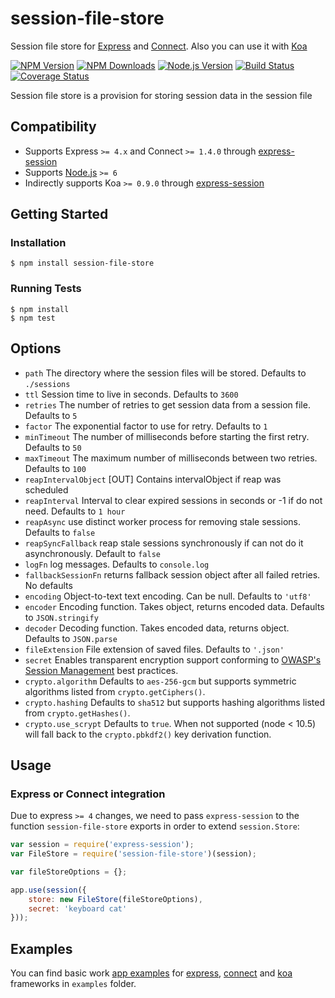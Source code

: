 # session-file-store

Session file store for [Express](http://expressjs.com/) and [Connect](https://github.com/senchalabs/connect).
Also you can use it with [Koa](http://koajs.com/)

[![NPM Version][npm-version-image]][npm-url]
[![NPM Downloads][npm-downloads-image]][npm-url]
[![Node.js Version][node-image]][node-url]
[![Build Status][travis-image]][travis-url]
[![Coverage Status][coveralls-image]][coveralls-url]

Session file store is a provision for storing session data in the session file

## Compatibility

* Supports Express `>= 4.x` and Connect `>= 1.4.0` through [express-session][express-session-url]
* Supports [Node.js][node-url] `>= 6`
* Indirectly supports Koa `>= 0.9.0` through [express-session][express-session-url]

## Getting Started

### Installation

    $ npm install session-file-store

### Running Tests

    $ npm install
    $ npm test

## Options

  - `path`               The directory where the session files will be stored. Defaults to `./sessions`
  - `ttl`                Session time to live in seconds. Defaults to `3600`
  - `retries`            The number of retries to get session data from a session file. Defaults to `5`
  - `factor`             The exponential factor to use for retry. Defaults to `1`
  - `minTimeout`         The number of milliseconds before starting the first retry. Defaults to `50`
  - `maxTimeout`         The maximum number of milliseconds between two retries. Defaults to `100`
  - `reapIntervalObject` [OUT] Contains intervalObject if reap was scheduled
  - `reapInterval`       Interval to clear expired sessions in seconds or -1 if do not need. Defaults to `1 hour`
  - `reapAsync`          use distinct worker process for removing stale sessions. Defaults to `false`
  - `reapSyncFallback`   reap stale sessions synchronously if can not do it asynchronously. Default to `false`
  - `logFn`              log messages. Defaults to `console.log`
  - `fallbackSessionFn`  returns fallback session object after all failed retries. No defaults
  - `encoding`           Object-to-text text encoding. Can be null. Defaults to `'utf8'`
  - `encoder`            Encoding function. Takes object, returns encoded data. Defaults to `JSON.stringify`
  - `decoder`            Decoding function. Takes encoded data, returns object. Defaults to `JSON.parse`
  - `fileExtension`      File extension of saved files. Defaults to `'.json'`
  - `secret`             Enables transparent encryption support conforming to [OWASP's Session Management](https://owasp.org/www-project-cheat-sheets/cheatsheets/Session_Management_Cheat_Sheet.html) best practices.
  - `crypto.algorithm`   Defaults to `aes-256-gcm` but supports symmetric algorithms listed from `crypto.getCiphers()`.
  - `crypto.hashing`     Defaults to `sha512` but supports hashing algorithms listed from `crypto.getHashes()`.
  - `crypto.use_scrypt`  Defaults to `true`. When not supported (node < 10.5) will fall back to the `crypto.pbkdf2()` key derivation function.

## Usage

### Express or Connect integration

Due to express `>= 4` changes, we need to pass `express-session` to the function `session-file-store` exports in order to extend `session.Store`:

```js
var session = require('express-session');
var FileStore = require('session-file-store')(session);

var fileStoreOptions = {};

app.use(session({
    store: new FileStore(fileStoreOptions),
    secret: 'keyboard cat'
}));
```

## Examples

You can find basic work [app examples](https://github.com/valery-barysok/session-file-store/tree/master/examples)
for [express](https://github.com/valery-barysok/session-file-store/tree/master/examples/express-example),
[connect](https://github.com/valery-barysok/session-file-store/tree/master/examples/connect-example) and
[koa](https://github.com/valery-barysok/session-file-store/tree/master/examples/koa-example) frameworks in `examples` folder.

[npm-version-image]: https://img.shields.io/npm/v/session-file-store.svg?style=flat-square
[npm-downloads-image]: https://img.shields.io/npm/dm/session-file-store.svg?style=flat-square
[npm-url]: https://npmjs.org/package/session-file-store
[travis-image]: https://img.shields.io/travis/valery-barysok/session-file-store/master.svg?style=flat-square
[travis-url]: https://travis-ci.org/valery-barysok/session-file-store
[coveralls-image]: https://img.shields.io/coveralls/valery-barysok/session-file-store/master.svg?style=flat-square
[coveralls-url]: https://coveralls.io/r/valery-barysok/session-file-store?branch=master
[node-image]: https://img.shields.io/node/v/session-file-store.svg?style=flat-square
[node-url]: http://nodejs.org/download/
[express-session-url]: https://github.com/expressjs/session
